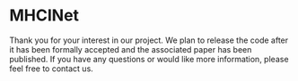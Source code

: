 # MHCINet
Thank you for your interest in our project. We plan to release the code after it has been formally accepted and the associated paper has been published. If you have any questions or would like more information, please feel free to contact us.
